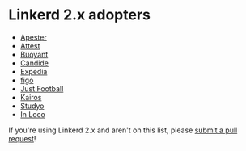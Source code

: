 # Linkerd 2.x adopters

- [Apester](https://apester.com)
- [Attest](https://www.askattest.com)
- [Buoyant](https://buoyant.io)
- [Candide](https://candidegardening.com)
- [Expedia](https://www.expedia.com)
- [figo](https://www.figo.io/)
- [Just Football](https://justfootball.io)
- [Kairos](https://kairos.com)
- [Studyo](https://studyo.co)
- [In Loco](https://inloco.com.br/en/)

If you're using Linkerd 2.x and aren't on this list, please [submit a pull
request](https://github.com/linkerd/linkerd2/pulls)!
